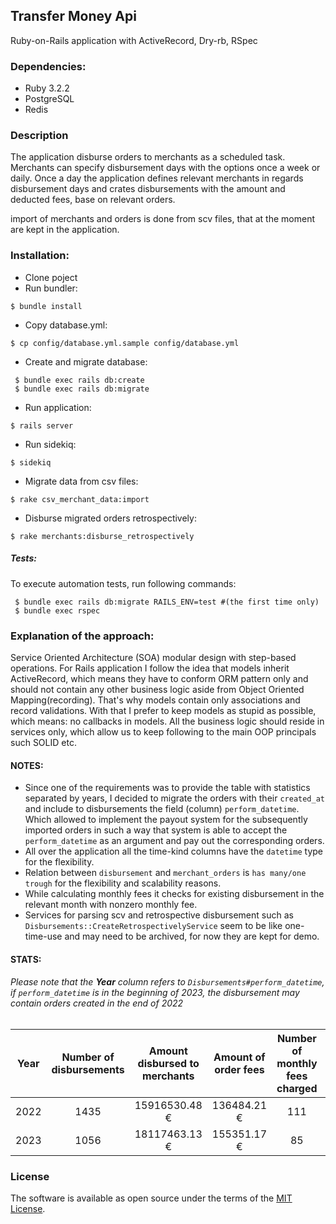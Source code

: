 ## Transfer Money Api
Ruby-on-Rails application with ActiveRecord, Dry-rb, RSpec
### Dependencies:
- Ruby 3.2.2
- PostgreSQL
- Redis

### Description
The application disburse orders to merchants as a scheduled task. 
Merchants can specify disbursement days with the options once a week or daily.
Once a day the application defines relevant merchants in regards disbursement days and 
crates disbursements with the amount and deducted fees, base on relevant orders.

import of merchants and orders is done from scv files, that at the moment are kept in the application.

### Installation:
- Clone poject
- Run bundler:

 ```shell
 $ bundle install
 ```
- Copy database.yml:
```shell
$ cp config/database.yml.sample config/database.yml
```

- Create and migrate database:

```shell
 $ bundle exec rails db:create
 $ bundle exec rails db:migrate
```
- Run application:

 ```shell
 $ rails server
 ```
- Run sidekiq:
 ```shell
 $ sidekiq
 ```

- Migrate data from csv files:
 ```shell
 $ rake csv_merchant_data:import
 ```

- Disburse migrated orders retrospectively:
 ```shell
 $ rake merchants:disburse_retrospectively
 ```

##### Tests:
To execute automation tests, run following commands:

```shell
 $ bundle exec rails db:migrate RAILS_ENV=test #(the first time only)
 $ bundle exec rspec
```

### Explanation of the approach:
Service Oriented Architecture (SOA) modular design with step-based operations. 
For Rails application I follow the idea that models inherit ActiveRecord, which means they have to conform 
ORM pattern only and should not contain any other business logic aside from Object Oriented Mapping(recording).
That's why models contain only associations and record validations.
With that I prefer to keep models as stupid as possible, which means: no callbacks in models. 
All the business logic should reside in services only, which allow us to keep following to the main OOP principals such SOLID etc.

#### NOTES:
- Since one of the requirements was to provide the table with statistics separated by years,
I decided to migrate the orders with their `created_at` and include to disbursements the field (column) `perform_datetime`.
Which allowed to implement the payout system for the subsequently imported orders in such a way that system
is able to accept the `perform_datetime` as an argument and pay out the corresponding orders.
- All over the application all the time-kind columns have the `datetime` type for the flexibility.
- Relation between `disbursement` and `merchant_orders` is `has many/one trough` for the flexibility and scalability reasons.
- While calculating monthly fees it checks for existing disbursement in the relevant month with nonzero monthly fee.
- Services for parsing scv and retrospective disbursement such as `Disbursements::CreateRetrospectivelyService` 
seem to be like one-time-use and may need to be archived, for now they are kept for demo.
#### STATS:
###### Please note that the **Year** column refers to `Disbursements#perform_datetime`, if `perform_datetime` is in the beginning of 2023, the disbursement may contain orders created in the end of 2022
|    Year     |  Number of disbursements  | Amount disbursed to merchants | Amount of order fees | Number of monthly fees charged | Amount of monthly fee charged |
|:-----------:|:-------------------------:|:-----------------------------:|:--------------------:|:------------------------------:|:-----------------------------:|
|    2022     |           1435            |         15916530.48 €         |     136484.21 €      |              111               |           1845.42 €           |
|    2023     |           1056            |         18117463.13 €         |     155351.17 €      |              85                |           1697.43 €           |
### License

The software is available as open source under the terms of the [MIT License](http://opensource.org/licenses/MIT).
